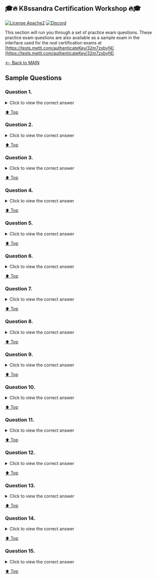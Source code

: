 ## 🎓🔥 K8ssandra Certification Workshop 🔥🎓

[![License Apache2](https://img.shields.io/hexpm/l/plug.svg)](http://www.apache.org/licenses/LICENSE-2.0)
[![Discord](https://img.shields.io/discord/685554030159593522)](https://discord.com/widget?id=685554030159593522&theme=dark)

This section will run you through a set of practice exam questions.  These practice exam questions are also available as a sample exam in the interface used for the *real* certification exams at [https://tests.mettl.com/authenticateKey/32m7zxbyf4](https://tests.mettl.com/authenticateKey/32m7zxbyf4).

[<-- Back to MAIN](./README.md)

## Sample Questions

### Question 1.

<details><summary>Click to view the correct answer</summary>
<p>
    
| The correct answer is ZZZ |
|:---|
| Lorem ipsum dolor sit amet, consectetur adipiscing elit, sed do eiusmod tempor incididunt ut labore et dolore magna aliqua. Ut enim ad minim veniam, quis nostrud exercitation ullamco laboris nisi ut aliquip |
</p>
</details>

[⬆️ Top](#sample-questions)

### Question 2.

<details><summary>Click to view the correct answer</summary>
<p>
    
| The correct answer is ZZZ |
|:---|
| Lorem ipsum dolor sit amet, consectetur adipiscing elit, sed do eiusmod tempor incididunt ut labore et dolore magna aliqua. Ut enim ad minim veniam, quis nostrud exercitation ullamco laboris nisi ut aliquip |
</p>
</details>

[⬆️ Top](#sample-questions)

### Question 3.

<details><summary>Click to view the correct answer</summary>
<p>
    
| The correct answer is ZZZ |
|:---|
| Lorem ipsum dolor sit amet, consectetur adipiscing elit, sed do eiusmod tempor incididunt ut labore et dolore magna aliqua. Ut enim ad minim veniam, quis nostrud exercitation ullamco laboris nisi ut aliquip |
</p>
</details>

[⬆️ Top](#sample-questions)

### Question 4.

<details><summary>Click to view the correct answer</summary>
<p>
    
| The correct answer is ZZZ |
|:---|
| Lorem ipsum dolor sit amet, consectetur adipiscing elit, sed do eiusmod tempor incididunt ut labore et dolore magna aliqua. Ut enim ad minim veniam, quis nostrud exercitation ullamco laboris nisi ut aliquip |
</p>
</details>

[⬆️ Top](#sample-questions)

### Question 5.

<details><summary>Click to view the correct answer</summary>
<p>
    
| The correct answer is ZZZ |
|:---|
| Lorem ipsum dolor sit amet, consectetur adipiscing elit, sed do eiusmod tempor incididunt ut labore et dolore magna aliqua. Ut enim ad minim veniam, quis nostrud exercitation ullamco laboris nisi ut aliquip |
</p>
</details>

[⬆️ Top](#sample-questions)

### Question 6.

<details><summary>Click to view the correct answer</summary>
<p>
    
| The correct answer is ZZZ |
|:---|
| Lorem ipsum dolor sit amet, consectetur adipiscing elit, sed do eiusmod tempor incididunt ut labore et dolore magna aliqua. Ut enim ad minim veniam, quis nostrud exercitation ullamco laboris nisi ut aliquip |
</p>
</details>

[⬆️ Top](#sample-questions)

### Question 7.

<details><summary>Click to view the correct answer</summary>
<p>
    
| The correct answer is ZZZ |
|:---|
| Lorem ipsum dolor sit amet, consectetur adipiscing elit, sed do eiusmod tempor incididunt ut labore et dolore magna aliqua. Ut enim ad minim veniam, quis nostrud exercitation ullamco laboris nisi ut aliquip |
</p>
</details>

[⬆️ Top](#sample-questions)

### Question 8.

<details><summary>Click to view the correct answer</summary>
<p>
    
| The correct answer is ZZZ |
|:---|
| Lorem ipsum dolor sit amet, consectetur adipiscing elit, sed do eiusmod tempor incididunt ut labore et dolore magna aliqua. Ut enim ad minim veniam, quis nostrud exercitation ullamco laboris nisi ut aliquip |
</p>
</details>

[⬆️ Top](#sample-questions)

### Question 9.

<details><summary>Click to view the correct answer</summary>
<p>
    
| The correct answer is ZZZ |
|:---|
| Lorem ipsum dolor sit amet, consectetur adipiscing elit, sed do eiusmod tempor incididunt ut labore et dolore magna aliqua. Ut enim ad minim veniam, quis nostrud exercitation ullamco laboris nisi ut aliquip |
</p>
</details>

[⬆️ Top](#sample-questions)

### Question 10.

<details><summary>Click to view the correct answer</summary>
<p>
    
| The correct answer is ZZZ |
|:---|
| Lorem ipsum dolor sit amet, consectetur adipiscing elit, sed do eiusmod tempor incididunt ut labore et dolore magna aliqua. Ut enim ad minim veniam, quis nostrud exercitation ullamco laboris nisi ut aliquip |
</p>
</details>

[⬆️ Top](#sample-questions)

### Question 11.

<details><summary>Click to view the correct answer</summary>
<p>
    
| The correct answer is ZZZ |
|:---|
| Lorem ipsum dolor sit amet, consectetur adipiscing elit, sed do eiusmod tempor incididunt ut labore et dolore magna aliqua. Ut enim ad minim veniam, quis nostrud exercitation ullamco laboris nisi ut aliquip |
</p>
</details>

[⬆️ Top](#sample-questions)

### Question 12.

<details><summary>Click to view the correct answer</summary>
<p>
    
| The correct answer is ZZZ |
|:---|
| Lorem ipsum dolor sit amet, consectetur adipiscing elit, sed do eiusmod tempor incididunt ut labore et dolore magna aliqua. Ut enim ad minim veniam, quis nostrud exercitation ullamco laboris nisi ut aliquip |
</p>
</details>

[⬆️ Top](#sample-questions)

### Question 13.

<details><summary>Click to view the correct answer</summary>
<p>
    
| The correct answer is ZZZ |
|:---|
| Lorem ipsum dolor sit amet, consectetur adipiscing elit, sed do eiusmod tempor incididunt ut labore et dolore magna aliqua. Ut enim ad minim veniam, quis nostrud exercitation ullamco laboris nisi ut aliquip |
</p>
</details>

[⬆️ Top](#sample-questions)

### Question 14.

<details><summary>Click to view the correct answer</summary>
<p>
    
| The correct answer is ZZZ |
|:---|
| Lorem ipsum dolor sit amet, consectetur adipiscing elit, sed do eiusmod tempor incididunt ut labore et dolore magna aliqua. Ut enim ad minim veniam, quis nostrud exercitation ullamco laboris nisi ut aliquip |
</p>
</details>

[⬆️ Top](#sample-questions)

### Question 15.

<details><summary>Click to view the correct answer</summary>
<p>
    
| The correct answer is ZZZ |
|:---|
| Lorem ipsum dolor sit amet, consectetur adipiscing elit, sed do eiusmod tempor incididunt ut labore et dolore magna aliqua. Ut enim ad minim veniam, quis nostrud exercitation ullamco laboris nisi ut aliquip |
</p>
</details>

[⬆️ Top](#sample-questions)


